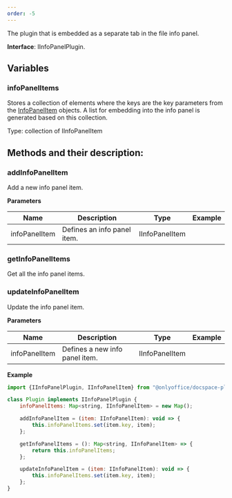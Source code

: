 ```yaml
---
order: -5
---
```



The plugin that is embedded as a separate tab in the file info panel.

**Interface**: IInfoPanelPlugin.

## Variables

### infoPanelItems

Stores a collection of elements where the keys are the key parameters from the [InfoPanelItem](../../Plugin%20Items/InfoPanelItem/index.md) objects. A list for embedding into the info panel is generated based on this collection.

Type: collection of IInfoPanelItem


## Methods and their description:

### addInfoPanelItem

Add a new info panel item.

  **Parameters**

  | Name          | Description                 | Type           | Example |
  | ------------- | --------------------------- | -------------- | ------- |
  | infoPanelItem | Defines an info panel item. | IInfoPanelItem |         |


### getInfoPanelItems

Get all the info panel items.


### updateInfoPanelItem

Update the info panel item.

  **Parameters**

  | Name          | Description                    | Type           | Example |
  | ------------- | ------------------------------ | -------------- | ------- |
  | infoPanelItem | Defines a new info panel item. | IInfoPanelItem |         |


**Example**

``` javascript
import {IInfoPanelPlugin, IInfoPanelItem} from "@onlyoffice/docspace-plugin-sdk";

class Plugin implements IInfoPanelPlugin {
    infoPanelItems: Map<string, IInfoPanelItem> = new Map();

    addInfoPanelItem = (item: IInfoPanelItem): void => {
        this.infoPanelItems.set(item.key, item);
    };

    getInfoPanelItems = (): Map<string, IInfoPanelItem> => {
        return this.infoPanelItems;
    };

    updateInfoPanelItem = (item: IInfoPanelItem): void => {
        this.infoPanelItems.set(item.key, item);
    };
}
```
